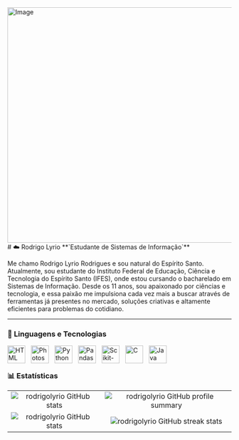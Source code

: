 <img width="1536" height="529" alt="Image" src="https://github.com/user-attachments/assets/38722ab4-4934-4300-8c03-0803935056a0" />
# ☁️ Rodrigo Lyrio 
**`Estudante de Sistemas de Informação`**

Me chamo Rodrigo Lyrio Rodrigues e sou natural do Espírito Santo. Atualmente, sou estudante do Instituto Federal de Educação, Ciência e Tecnologia do Espírito Santo (IFES), onde estou cursando o bacharelado em Sistemas de Informação. Desde os 11 anos, sou apaixonado por ciências e tecnologia, e essa paixão me impulsiona cada vez mais a buscar através de ferramentas já presentes no mercado, soluções criativas e altamente eficientes para problemas do cotidiano.



---

### 🤖 Linguagens e Tecnologias

<img 
    align="left" 
    alt="HTML"
    title="HTML" 
    width="40px" 
    style="padding-right: 10px;" 
    src="https://cdn.jsdelivr.net/gh/devicons/devicon@latest/icons/html5/html5-original.svg" 
/>

<img 
    align="left" 
    alt="Photoshop" 
    title="Photoshop"
    width="40px" 
    style="padding-right: 10px;" 
    src="https://cdn.jsdelivr.net/gh/devicons/devicon@latest/icons/photoshop/photoshop-original.svg" 
/>



<img 
    align="left" 
    alt="Python" 
    title="Python"
    width="40px" 
    style="padding-right: 10px;" 
    src="https://cdn.jsdelivr.net/gh/devicons/devicon@latest/icons/python/python-original.svg" 
/>

<img 
    align="left" 
    alt="Pandas"
    title="Pandas" 
    width="40px" 
    style="padding-right: 10px;" 
    src="https://cdn.jsdelivr.net/gh/devicons/devicon@latest/icons/pandas/pandas-original.svg" 
/>
<img 
    align="left" 
    alt="Scikit-Learn" 
    title="Scikit-Learn"
    width="40px" 
    style="padding-right: 10px;" 
    src="https://cdn.jsdelivr.net/gh/devicons/devicon@latest/icons/scikitlearn/scikitlearn-original.svg" 
/>

<img 
    align="left" 
    alt="C"
    title="C" 
    width="40px" 
    style="padding-right: 10px;" 
    src="https://cdn.jsdelivr.net/gh/devicons/devicon@latest/icons/c/c-original.svg" 
/>

<img 
    align="left" 
    alt="Java" 
    title="Java"
    width="40px" 
    style="padding-right: 10px;" 
    src="https://cdn.jsdelivr.net/gh/devicons/devicon@latest/icons/java/java-plain.svg"
/>

<br/>
<br/>

### 📊 Estatísticas

<p>
<table align="center">
  <tr>
    <td align="center">
      <img src="https://github-readme-stats.vercel.app/api/top-langs/?username=rodrigolyrio&hide=less,scss,hack&show_icons=true&theme=radical&layout=compact&langs_count=8" alt="rodrigolyrio GitHub stats"/>
    </td>
    <td align="center">
      <img src="http://github-profile-summary-cards.vercel.app/api/cards/profile-details?username=rodrigolyrio&theme=radical" alt="rodrigolyrio GitHub profile summary"/>
    </td>
  </tr>
  <tr>
    <td align="center">
      <img src="https://github-readme-stats.vercel.app/api?username=rodrigolyrio&count_private=true&count_public=true&show_icons=true&&theme=radical&include_all_commits=true" alt="rodrigolyrio GitHub stats"/>
    </td>
    <td align="center">
      <img src="https://github-readme-streak-stats.herokuapp.com?user=rodrigolyrio&theme=radical" alt="rodrigolyrio GitHub streak stats"/>
    </td>
  </tr>
</table>
</p>

<!--
<p>
  <img 
    align="left" 
    alt="GitHub Stats" 
    height="200" 
    style="padding-right: 10px;" 
    src="https://github-readme-stats.vercel.app/api?username=rodrigolyrio&show_icons=true&theme=radical&include_all_commits=true&locale=pt-br" 
  />

<img 
      align="left" 
      alt="GitHub Stats" 
      height="200" 
      src="https://github-readme-stats.vercel.app/api/top-langs/?username=rodrigolyrio&theme=radical&layout=compact&custom_title=Tecnologias&langs_count=9" 
  />

</p>
-->


<!--
**rodrigolyrio/Rodrigolyrio** is a ✨ _special_ ✨ repository because its `README.md` (this file) appears on your GitHub profile.

Here are some ideas to get you started:

- 🔭 I’m currently working on ...
- 🌱 I’m currently learning ...
- 👯 I’m looking to collaborate on ...
- 🤔 I’m looking for help with ...
- 💬 Ask me about ...
- 📫 How to reach me: ...
- 😄 Pronouns: ...
- ⚡ Fun fact: ...
-->
